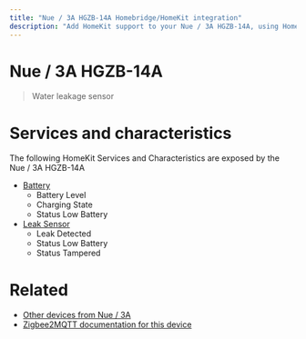 ```yaml
---
title: "Nue / 3A HGZB-14A Homebridge/HomeKit integration"
description: "Add HomeKit support to your Nue / 3A HGZB-14A, using Homebridge, Zigbee2MQTT and homebridge-z2m."
---
```

<!---
This file has been GENERATED using src/docgen/docgen.ts
DO NOT EDIT THIS FILE MANUALLY!
-->
# Nue / 3A HGZB-14A
> Water leakage sensor


# Services and characteristics
The following HomeKit Services and Characteristics are exposed by
the Nue / 3A HGZB-14A

* [Battery](../../battery.md)
  * Battery Level
  * Charging State
  * Status Low Battery
* [Leak Sensor](../../sensors.md)
  * Leak Detected
  * Status Low Battery
  * Status Tampered


# Related
* [Other devices from Nue / 3A](../index.md#nue_3a)
* [Zigbee2MQTT documentation for this device](https://www.zigbee2mqtt.io/devices/HGZB-14A.html)